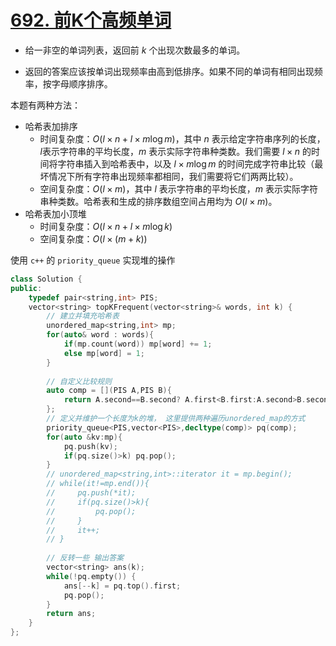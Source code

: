 

# [692. 前K个高频单词](https://leetcode-cn.com/problems/top-k-frequent-words/)

- 给一非空的单词列表，返回前 *k* 个出现次数最多的单词。

- 返回的答案应该按单词出现频率由高到低排序。如果不同的单词有相同出现频率，按字母顺序排序。

本题有两种方法：

- 哈希表加排序
  - 时间复杂度：$O(l \times n + l \times m \log m)$，其中 $n$ 表示给定字符串序列的长度，$l$表示字符串的平均长度，$m$ 表示实际字符串种类数。我们需要 $l \times n$ 的时间将字符串插入到哈希表中，以及 $l \times m \log m$ 的时间完成字符串比较（最坏情况下所有字符串出现频率都相同，我们需要将它们两两比较）。
  - 空间复杂度：$O(l \times m)$，其中 $l$ 表示字符串的平均长度，$m$ 表示实际字符串种类数。哈希表和生成的排序数组空间占用均为 $O(l \times m)$。
- 哈希表加小顶堆
  - 时间复杂度：$O(l \times n + l \times m \log k)$
  - 空间复杂度：$O(l \times (m+k))$

使用 `c++` 的 `priority_queue` 实现堆的操作

```cpp
class Solution {
public:
    typedef pair<string,int> PIS;
    vector<string> topKFrequent(vector<string>& words, int k) {
        // 建立并填充哈希表
        unordered_map<string,int> mp;
        for(auto& word : words){
            if(mp.count(word)) mp[word] += 1;
            else mp[word] = 1;
        }
        
        // 自定义比较规则
        auto comp = [](PIS A,PIS B){
            return A.second==B.second? A.first<B.first:A.second>B.second;
        };
		// 定义并维护一个长度为k的堆， 这里提供两种遍历unordered_map的方式
        priority_queue<PIS,vector<PIS>,decltype(comp)> pq(comp);
        for(auto &kv:mp){
            pq.push(kv);
            if(pq.size()>k) pq.pop();
        }
        // unordered_map<string,int>::iterator it = mp.begin();
        // while(it!=mp.end()){
        //     pq.push(*it);
        //     if(pq.size()>k){
        //         pq.pop();
        //     }
        //     it++;
        // }
        
        // 反转一些 输出答案
        vector<string> ans(k);
        while(!pq.empty()) {
            ans[--k] = pq.top().first;
            pq.pop();
        }
        return ans;
    }
};
```

